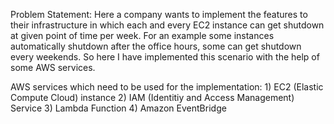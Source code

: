 
Problem Statement: Here a company wants to implement the features to their infrastructure in which each and every EC2 instance can get  shutdown at given point of time per week. For an example some instances automatically shutdown after the office hours, some can get shutdown every weekends. So here I have implemented this scenario with the help of some AWS services.

AWS services which need to be used for the implementation:
    1) EC2 (Elastic Compute Cloud) instance
    2) IAM (Identitiy and Access Management) Service 
    3) Lambda Function
    4) Amazon EventBridge